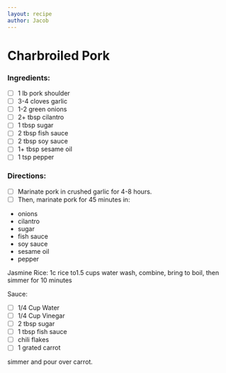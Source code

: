 ```yaml
---
layout: recipe
author: Jacob
---
```


# Charbroiled Pork

### Ingredients:

- [ ] 1 lb pork shoulder
- [ ] 3-4 cloves garlic
- [ ] 1-2 green onions
- [ ] 2+ tbsp cilantro
- [ ] 1 tbsp sugar
- [ ] 2 tbsp fish sauce
- [ ] 2 tbsp soy sauce
- [ ] 1+ tbsp sesame oil
- [ ] 1 tsp pepper

### Directions:

- [ ] Marinate pork in crushed garlic for 4-8 hours.
- [ ] Then, marinate pork for 45 minutes in:
* onions
* cilantro
* sugar
* fish sauce
* soy sauce
* sesame oil
* pepper

Jasmine Rice: 1c rice to1.5 cups water
wash, combine, bring to boil, then simmer for 10 minutes

Sauce:
- [ ] 1/4 Cup Water
- [ ] 1/4 Cup Vinegar
- [ ] 2 tbsp sugar
- [ ] 1 tbsp fish sauce
- [ ] chili flakes
- [ ] 1 grated carrot

simmer and pour over carrot.
